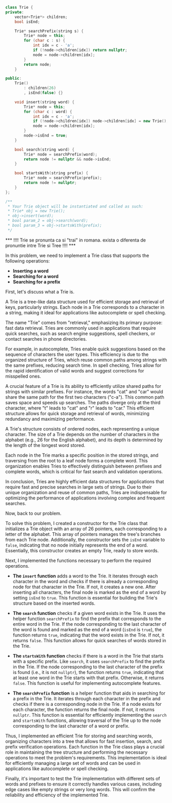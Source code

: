 ``` cpp
class Trie {
private:
    vector<Trie*> children;
    bool isEnd;

    Trie* searchPrefix(string s) {
        Trie* node = this;
        for (char c : s) {
            int idx = c - 'a';
            if (!node->children[idx]) return nullptr;
            node = node->children[idx];
        }
        return node;
    }

public:
    Trie()
        : children(26)
        , isEnd(false) {}

    void insert(string word) {
        Trie* node = this;
        for (char c : word) {
            int idx = c - 'a';
            if (!node->children[idx]) node->children[idx] = new Trie();
            node = node->children[idx];
        }
        node->isEnd = true;
    }

    bool search(string word) {
        Trie* node = searchPrefix(word);
        return node != nullptr && node->isEnd;
    }

    bool startsWith(string prefix) {
        Trie* node = searchPrefix(prefix);
        return node != nullptr;
    }
};

/**
 * Your Trie object will be instantiated and called as such:
 * Trie* obj = new Trie();
 * obj->insert(word);
 * bool param_2 = obj->search(word);
 * bool param_3 = obj->startsWith(prefix);
 */

```
*** !!!! Trie se pronunta ca si "trai" in romana. exista o diferenta de pronuntie intre Trie si Tree !!!! ***

In this problem, we need to implement a Trie class that supports the following operations:

- **Inserting a word**
- **Searching for a word**
- **Searching for a prefix**
  
First, let's discuss what a Trie is.

A Trie is a tree-like data structure used for efficient storage and retrieval of keys, particularly strings. Each node in a Trie corresponds to a character in a string, making it ideal for applications like autocomplete or spell checking.

The name "Trie" comes from "retrieval," emphasizing its primary purpose: fast data retrieval. Tries are commonly used in applications that require quick searches, such as search engine suggestions, spell checkers, or contact searches in phone directories.

For example, in autocomplete, Tries enable quick suggestions based on the sequence of characters the user types. This efficiency is due to the organized structure of Tries, which reuse common paths among strings with the same prefixes, reducing search time. In spell checking, Tries allow for the rapid identification of valid words and suggest corrections for misspelled ones.

A crucial feature of a Trie is its ability to efficiently utilize shared paths for strings with similar prefixes. For instance, the words "cat" and "car" would share the same path for the first two characters ("c-a"). This common path saves space and speeds up searches. The paths diverge only at the third character, where "t" leads to "cat" and "r" leads to "car." This efficient structure allows for quick storage and retrieval of words, minimizing redundancy and maximizing performance.

A Trie's structure consists of ordered nodes, each representing a unique character. The size of a Trie depends on the number of characters in the alphabet (e.g., 26 for the English alphabet), and its depth is determined by the length of the longest word stored.

Each node in the Trie marks a specific position in the stored strings, and traversing from the root to a leaf node forms a complete word. This organization enables Tries to effectively distinguish between prefixes and complete words, which is critical for fast search and validation operations.


In conclusion, Tries are highly efficient data structures for applications that require fast and precise searches in large sets of strings. Due to their unique organization and reuse of common paths, Tries are indispensable for optimizing the performance of applications involving complex and frequent searches.

Now, back to our problem.

To solve this problem, I created a constructor for the Trie class that initializes a Trie object with an array of 26 pointers, each corresponding to a letter of the alphabet. This array of pointers manages the tree's branches from each Trie node. Additionally, the constructor sets the `isEnd` variable to `false`, indicating that no node initially represents the end of a word. Essentially, this constructor creates an empty Trie, ready to store words.

Next, I implemented the functions necessary to perform the required operations.

- **The `insert` function** adds a word to the Trie. It iterates through each character in the word and checks if there is already a corresponding node for that character in the Trie. If not, it creates a new one. After inserting all characters, the final node is marked as the end of a word by setting `isEnd` to `true`. This function is essential for building the Trie's structure based on the inserted words.

- **The `search` function** checks if a given word exists in the Trie. It uses the helper function `searchPrefix` to find the prefix that corresponds to the entire word in the Trie. If the node corresponding to the last character of the word is found and marked as the end of a word (`isEnd` is `true`), the function returns `true`, indicating that the word exists in the Trie. If not, it returns `false`. This function allows for quick searches of words stored in the Trie.

- **The `startsWith` function** checks if there is a word in the Trie that starts with a specific prefix. Like `search`, it uses `searchPrefix` to find the prefix in the Trie. If the node corresponding to the last character of the prefix is found (i.e., it is not `nullptr`), the function returns `true`, indicating that at least one word in the Trie starts with that prefix. Otherwise, it returns `false`. This function is useful for implementing autocomplete features.

- **The `searchPrefix` function** is a helper function that aids in searching for a prefix in the Trie. It iterates through each character in the prefix and checks if there is a corresponding node in the Trie. If a node exists for each character, the function returns the final node. If not, it returns `nullptr`. This function is essential for efficiently implementing the `search` and `startsWith` functions, allowing traversal of the Trie up to the node corresponding to the last character of a word or prefix.

Thus, I implemented an efficient Trie for storing and searching words, organizing characters into a tree that allows for fast insertion, search, and prefix verification operations. Each function in the Trie class plays a crucial role in maintaining the tree structure and performing the necessary operations to meet the problem's requirements. This implementation is ideal for efficiently managing a large set of words and can be used in applications like autocomplete or spell checking.


Finally, it's important to test the Trie implementation with different sets of words and prefixes to ensure it correctly handles various cases, including edge cases like empty strings or very long words. This will confirm the reliability and efficiency of the implemented Trie.
